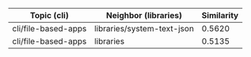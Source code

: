 | Topic (cli) | Neighbor (libraries) | Similarity |
|-------------|-------------------|------------|
| cli/file-based-apps | libraries/system-text-json | 0.5620 |
| cli/file-based-apps | libraries | 0.5135 |
